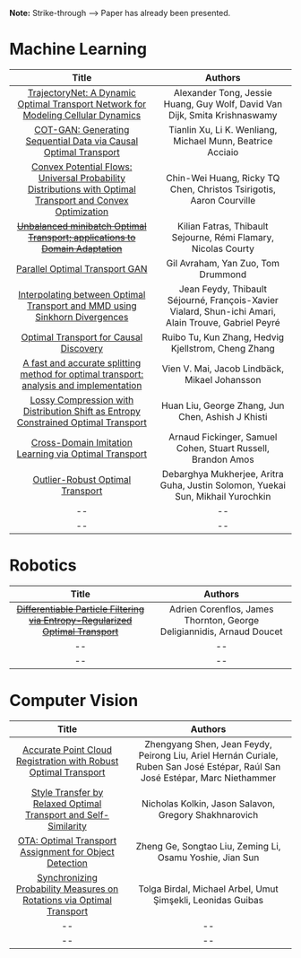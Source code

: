 **Note:** Strike-through --> Paper has already been presented.

# Machine Learning
|                                                                       Title                                                                        |                                               Authors                                                |
|:--------------------------------------------------------------------------------------------------------------------------------------------------:|:----------------------------------------------------------------------------------------------------:|
|        [TrajectoryNet: A Dynamic Optimal Transport Network for Modeling Cellular Dynamics](http://proceedings.mlr.press/v119/tong20a.html)         |              Alexander Tong, Jessie Huang, Guy Wolf, David Van Dijk, Smita Krishnaswamy              |
|                      [COT-GAN: Generating Sequential Data via Causal Optimal Transport](https://arxiv.org/pdf/2006.08571.pdf)                      |                      Tianlin Xu, Li K. Wenliang, Michael Munn, Beatrice Acciaio                      |
| [Convex Potential Flows: Universal Probability Distributions with Optimal Transport and Convex Optimization](https://arxiv.org/pdf/2012.05942.pdf) |                 Chin-Wei Huang, Ricky TQ Chen, Christos Tsirigotis, Aaron Courville                  |
|         [~~Unbalanced minibatch Optimal Transport; applications to Domain Adaptation~~](http://proceedings.mlr.press/v139/fatras21a.html)          |                    Kilian Fatras, Thibault Sejourne, Rémi Flamary, Nicolas Courty                    |
| [Parallel Optimal Transport GAN](https://openaccess.thecvf.com/content_CVPR_2019/html/Avraham_Parallel_Optimal_Transport_GAN_CVPR_2019_paper.html) |                                  Gil Avraham, Yan Zuo, Tom Drummond                                  |
|              [Interpolating between Optimal Transport and MMD using Sinkhorn Divergences](http://proceedings.mlr.press/v89/feydy19a)               | Jean Feydy, Thibault Séjourné, François-Xavier Vialard, Shun-ichi Amari, Alain Trouve, Gabriel Peyré |
| [Optimal Transport for Causal Discovery](https://openreview.net/pdf?id=qwBK94cP1y)                                                      | Ruibo Tu, Kun Zhang, Hedvig Kjellstrom, Cheng Zhang |
 [A fast and accurate splitting method for optimal transport: analysis and implementation](https://openreview.net/pdf?id=fCSq8yrDkc)  |        Vien V. Mai, Jacob Lindbäck, Mikael Johansson |
|[Lossy Compression with Distribution Shift as Entropy Constrained Optimal Transport](https://openreview.net/pdf?id=BRFWxcZfAdC) | Huan Liu, George Zhang, Jun Chen, Ashish J Khisti   |
|[Cross-Domain Imitation Learning via Optimal Transport](https://openreview.net/pdf?id=xP3cPq2hQC)     |    Arnaud Fickinger, Samuel Cohen, Stuart Russell, Brandon Amos    |
| [Outlier-Robust Optimal Transport](http://proceedings.mlr.press/v139/mukherjee21a.html) | Debarghya Mukherjee, Aritra Guha, Justin Solomon, Yuekai Sun,  Mikhail Yurochkin|
| -- | -- |
| -- | -- |

# Robotics
|                                                                       Title                                                                        |                                                            Authors                                                            |
|:--------------------------------------------------------------------------------------------------------------------------------------------------:|:-----------------------------------------------------------------------------------------------------------------------------:|
|   [~~Differentiable Particle Filtering via Entropy-Regularized Optimal Transport~~](http://proceedings.mlr.press/v139/corenflos21a/corenflos21a.pdf)   |                             Adrien Corenflos, James Thornton, George Deligiannidis, Arnaud Doucet                             |
|                                                                         --                                                                         |                                                              --                                                               |
|                                                                         --                                                                         |                                                              --                                                               |

# Computer Vision
|                                                                                                        Title                                                                                                        |                                                            Authors                                                            |
|:-------------------------------------------------------------------------------------------------------------------------------------------------------------------------------------------------------------------:|:-----------------------------------------------------------------------------------------------------------------------------:|
|                                                      [Accurate Point Cloud Registration with Robust Optimal Transport](https://arxiv.org/pdf/2111.00648v1.pdf)                                                      | Zhengyang Shen, Jean Feydy, Peirong Liu, Ariel Hernán Curiale, Ruben San José Estépar, Raúl San José Estépar, Marc Niethammer |
| [Style Transfer by Relaxed Optimal Transport and Self-Similarity](https://openaccess.thecvf.com/content_CVPR_2019/html/Kolkin_Style_Transfer_by_Relaxed_Optimal_Transport_and_Self-Similarity_CVPR_2019_paper.html) |                                     Nicholas Kolkin, Jason Salavon, Gregory Shakhnarovich                                     |
|             [OTA: Optimal Transport Assignment for Object Detection](https://openaccess.thecvf.com/content/CVPR2021/html/Ge_OTA_Optimal_Transport_Assignment_for_Object_Detection_CVPR_2021_paper.html)                                   |                                                              Zheng Ge, Songtao Liu, Zeming Li, Osamu Yoshie, Jian Sun                                                               |
  |                                                                                                         [Synchronizing Probability Measures on Rotations via Optimal Transport](https://openaccess.thecvf.com/content_CVPR_2020/papers/Birdal_Synchronizing_Probability_Measures_on_Rotations_via_Optimal_Transport_CVPR_2020_paper.pdf)                                                                                                          |                                                              Tolga Birdal, Michael Arbel, Umut Şimşekli, Leonidas Guibas|
|--|--|
|--|--|
